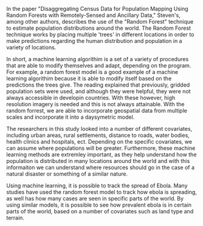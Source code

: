 In the paper "Disaggregating Census Data for Population Mapping Using Random Forests with Remotely-Sensed and Ancillary Data," Steven's, among other authors, describes the use of the "Random Forest" technique to estimate population distributions around the world. The Random Forest technique works by placing multiple 'trees' in different locations in order to make predictions regarding the human distribution and population in a variety of locations.  

In short, a machine learning algorithim is a set of a variety of procedures that are able to modify themselves and adapt, depending on the program. For example, a random forest model is a good example of a machine learning algorithim because it is able to modify itself based on the predictions the trees give. The reading explained that previously, gridded population sets were used, and although they were helpful, they were not always accessible in developin countries. With these however, high resolution imagery is needed and this is not always attainable. With the random forrest, we are able to incorporate geospatial data from multiple scales and incorporate it into a daysymetric model. 

The researchers in this study looked into a number of different covariates, including urban areas, rural settlements, distance to roads, water bodies, health clinics and hospitals, ect. Depending on the specific covariates, we can assume where populations will be greater. Furthermore, these machine learning methods are extremley important, as they help understand how the population is distributed in many locations around the world and with this informaiton we can understand where resources should go in the case of a natural disaster or something of a similar nature. 

Using machine learning, it is possible to track the spread of Ebola. Many studies have used the random forest model to track how ebola is spreading, as well has how many cases are seen in specific parts of the world. By using similar models, it is possible to see how prevalent ebola is in certain parts of the world, based on a number of covariates such as land type and terrain. 
